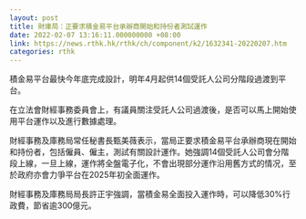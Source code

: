 ```yaml
---
layout: post
title: 財庫局：正要求積金易平台承辦商開始和持份者測試運作
date: 2022-02-07 13:16:11.000000000 +08:00
link: https://news.rthk.hk/rthk/ch/component/k2/1632341-20220207.htm
categories: rthk
---
```


積金易平台最快今年底完成設計，明年4月起供14個受託人公司分階段過渡到平台。

在立法會財經事務委員會上，有議員關注受託人公司過渡後，是否可以馬上開始使用平台運作以及進行數據處理。

財經事務及庫務局常任秘書長甄美薇表示，當局正要求積金易平台承辦商現在開始和持份者，包括僱員、僱主，測試有關設計運作。她強調14個受託人公司會分階段上線，一旦上線，運作將全盤電子化，不會出現部分運作沿用舊方式的情况，至於政府亦會力爭平台在2025年初全面運作。

財經事務及庫務局局長許正宇強調，當積金易全面投入運作時，可以降低30%行政費，節省逾300億元。
